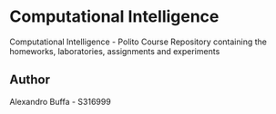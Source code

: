 # Computational Intelligence
Computational Intelligence - Polito Course Repository containing the homeworks, laboratories, assignments and experiments

## Author
Alexandro Buffa - S316999
